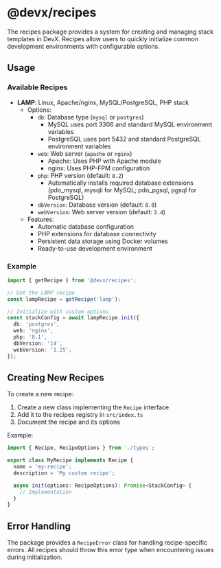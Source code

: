# @devx/recipes

The recipes package provides a system for creating and managing stack templates in DevX. Recipes allow users to quickly initialize common development environments with configurable options.

## Usage

### Available Recipes

- **LAMP**: Linux, Apache/nginx, MySQL/PostgreSQL, PHP stack
  - Options:
    - `db`: Database type (`mysql` or `postgres`)
      - MySQL uses port 3306 and standard MySQL environment variables
      - PostgreSQL uses port 5432 and standard PostgreSQL environment variables
    - `web`: Web server (`apache` or `nginx`)
      - Apache: Uses PHP with Apache module
      - nginx: Uses PHP-FPM configuration
    - `php`: PHP version (default: `8.2`)
      - Automatically installs required database extensions (pdo_mysql, mysqli for MySQL; pdo_pgsql, pgsql for PostgreSQL)
    - `dbVersion`: Database version (default: `8.0`)
    - `webVersion`: Web server version (default: `2.4`)
  - Features:
    - Automatic database configuration
    - PHP extensions for database connectivity
    - Persistent data storage using Docker volumes
    - Ready-to-use development environment

### Example

```typescript
import { getRecipe } from '@devx/recipes';

// Get the LAMP recipe
const lampRecipe = getRecipe('lamp');

// Initialize with custom options
const stackConfig = await lampRecipe.init({
  db: 'postgres',
  web: 'nginx',
  php: '8.1',
  dbVersion: '14',
  webVersion: '1.25',
});
```

## Creating New Recipes

To create a new recipe:

1. Create a new class implementing the `Recipe` interface
2. Add it to the recipes registry in `src/index.ts`
3. Document the recipe and its options

Example:

```typescript
import { Recipe, RecipeOptions } from './types';

export class MyRecipe implements Recipe {
  name = 'my-recipe';
  description = 'My custom recipe';

  async init(options: RecipeOptions): Promise<StackConfig> {
    // Implementation
  }
}
```

## Error Handling

The package provides a `RecipeError` class for handling recipe-specific errors. All recipes should throw this error type when encountering issues during initialization.
